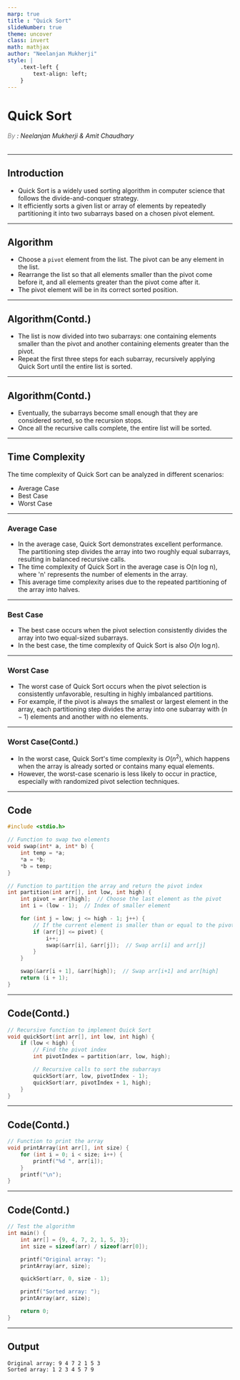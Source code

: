 ```yaml
---
marp: true
title : "Quick Sort"
slideNumber: true
theme: uncover
class: invert
math: mathjax
author: "Neelanjan Mukherji"
style: |
    .text-left {
        text-align: left;
    }
---
```

# <!--fit-->Quick Sort

###### <span style="color:grey;">By</span> : Neelanjan Mukherji & Amit Chaudhary

---

## Introduction

<!-- Quick Sort is an "in-place" sorting algorithm, meaning it doesn't require additional memory proportional to the input size. -->

* Quick Sort is a widely used sorting algorithm in computer science that follows the divide-and-conquer strategy.
* It efficiently sorts a given list or array of elements by repeatedly partitioning it into two subarrays based on a chosen pivot element.

---

## Algorithm

<!-- The choice of the pivot is crucial. It can be the first, last, or any element from the list. -->

* Choose a `pivot` element from the list. The pivot can be any element in the list.
* Rearrange the list so that all elements smaller than the pivot come before it, and all elements greater than the pivot come after it.
* The pivot element will be in its correct sorted position.

---

## Algorithm(Contd.)

<!-- Partitioning is the process of rearranging the list based on the pivot. -->
<!-- Smaller elements go to the left, and larger elements go to the right. -->

* The list is now divided into two subarrays: one containing elements smaller than the pivot and another containing elements greater than the pivot.
* Repeat the first three steps for each subarray, recursively applying Quick Sort until the entire list is sorted.

---

## Algorithm(Contd.)
<!-- Recursive calls are made on the subarrays until they become small enough to be considered sorted. -->

* Eventually, the subarrays become small enough that they are considered sorted, so the recursion stops.
* Once all the recursive calls complete, the entire list will be sorted.

---


## Time Complexity

<!-- The average and best-case time complexity of Quick Sort is $O(n log n)$, making it efficient for large datasets. -->
<!-- However, in the worst-case scenario, the time complexity can degrade to $O(n^2)$ if the pivot selection is unfavorable. -->

<p class="text-left">The time complexity of Quick Sort can be analyzed in different scenarios:</p>

* Average Case
* Best Case
* Worst Case

---

### Average Case

* In the average case, Quick Sort demonstrates excellent performance. The partitioning step divides the array into two roughly equal subarrays, resulting in balanced recursive calls.
* The time complexity of Quick Sort in the average case is O(n log n), where 'n' represents the number of elements in the array.
* This average time complexity arises due to the repeated partitioning of the array into halves.

---

### Best Case

* The best case occurs when the pivot selection consistently divides the array into two equal-sized subarrays.
* In the best case, the time complexity of Quick Sort is also $O(n\ \log n)$.

---

### Worst Case

* The worst case of Quick Sort occurs when the pivot selection is consistently unfavorable, resulting in highly imbalanced partitions.
* For example, if the pivot is always the smallest or largest element in the array, each partitioning step divides the array into one subarray with $(n-1)$ elements and another with no elements.

---

### Worst Case(Contd.)

* In the worst case, Quick Sort's time complexity is $O(n^2)$, which happens when the array is already sorted or contains many equal elements.
* However, the worst-case scenario is less likely to occur in practice, especially with randomized pivot selection techniques.

---

## Code

```cpp
#include <stdio.h>

// Function to swap two elements
void swap(int* a, int* b) {
    int temp = *a;
    *a = *b;
    *b = temp;
}

// Function to partition the array and return the pivot index
int partition(int arr[], int low, int high) {
    int pivot = arr[high];  // Choose the last element as the pivot
    int i = (low - 1);  // Index of smaller element

    for (int j = low; j <= high - 1; j++) {
        // If the current element is smaller than or equal to the pivot
        if (arr[j] <= pivot) {
            i++;
            swap(&arr[i], &arr[j]);  // Swap arr[i] and arr[j]
        }
    }

    swap(&arr[i + 1], &arr[high]);  // Swap arr[i+1] and arr[high]
    return (i + 1);
}
```

---

## Code(Contd.)

```cpp
// Recursive function to implement Quick Sort
void quickSort(int arr[], int low, int high) {
    if (low < high) {
        // Find the pivot index
        int pivotIndex = partition(arr, low, high);

        // Recursive calls to sort the subarrays
        quickSort(arr, low, pivotIndex - 1);
        quickSort(arr, pivotIndex + 1, high);
    }
}
```

---

## Code(Contd.)

```cpp
// Function to print the array
void printArray(int arr[], int size) {
    for (int i = 0; i < size; i++) {
        printf("%d ", arr[i]);
    }
    printf("\n");
}
```

---

## Code(Contd.)

```cpp
// Test the algorithm
int main() {
    int arr[] = {9, 4, 7, 2, 1, 5, 3};
    int size = sizeof(arr) / sizeof(arr[0]);

    printf("Original array: ");
    printArray(arr, size);

    quickSort(arr, 0, size - 1);

    printf("Sorted array: ");
    printArray(arr, size);

    return 0;
}
```

---

## Output

```bash
Original array: 9 4 7 2 1 5 3 
Sorted array: 1 2 3 4 5 7 9
```